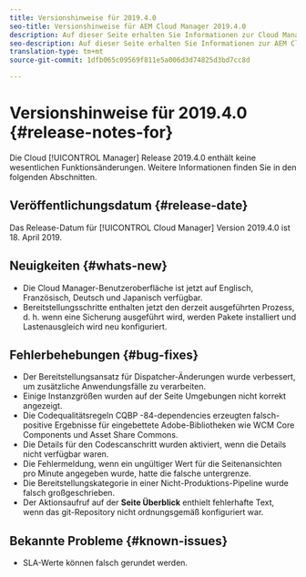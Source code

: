 ```yaml
---
title: Versionshinweise für 2019.4.0
seo-title: Versionshinweise für AEM Cloud Manager 2019.4.0
description: Auf dieser Seite erhalten Sie Informationen zur Cloud Manager-Version 2019.4.0.
seo-description: Auf dieser Seite erhalten Sie Informationen zur AEM Cloud Manager-Version 2019.4.0.
translation-type: tm+mt
source-git-commit: 1dfb065c09569f811e5a006d3d74825d3bd7cc8d

---
```



# Versionshinweise für 2019.4.0 {#release-notes-for}

Die Cloud [!UICONTROL Manager] Release 2019.4.0 enthält keine wesentlichen Funktionsänderungen. Weitere Informationen finden Sie in den folgenden Abschnitten.

## Veröffentlichungsdatum {#release-date}

Das Release-Datum für [!UICONTROL Cloud Manager] Version 2019.4.0 ist 18. April 2019.

## Neuigkeiten {#whats-new}

* Die Cloud Manager-Benutzeroberfläche ist jetzt auf Englisch, Französisch, Deutsch und Japanisch verfügbar.
* Bereitstellungsschritte enthalten jetzt den derzeit ausgeführten Prozess, d. h. wenn eine Sicherung ausgeführt wird, werden Pakete installiert und Lastenausgleich wird neu konfiguriert.

## Fehlerbehebungen {#bug-fixes}

* Der Bereitstellungsansatz für Dispatcher-Änderungen wurde verbessert, um zusätzliche Anwendungsfälle zu verarbeiten.
* Einige Instanzgrößen wurden auf der Seite Umgebungen nicht korrekt angezeigt.
* Die Codequalitätsregeln CQBP -84-dependencies erzeugten falsch-positive Ergebnisse für eingebettete Adobe-Bibliotheken wie WCM Core Components und Asset Share Commons.
* Die Details für den Codescanschritt wurden aktiviert, wenn die Details nicht verfügbar waren.
* Die Fehlermeldung, wenn ein ungültiger Wert für die Seitenansichten pro Minute angegeben wurde, hatte die falsche untergrenze.
* Die Bereitstellungskategorie in einer Nicht-Produktions-Pipeline wurde falsch großgeschrieben.
* Der Aktionsaufruf auf der **Seite Überblick** enthielt fehlerhafte Text, wenn das git-Repository nicht ordnungsgemäß konfiguriert war.

## Bekannte Probleme {#known-issues}

* SLA-Werte können falsch gerundet werden.
